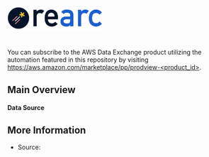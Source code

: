 <a href="https://www.rearc.io/data/">
    <img src="./rearc_logo_rgb.png" alt="Rearc Logo" title="Rearc Logo" height="52" />
</a>

# 

You can subscribe to the AWS Data Exchange product utilizing the automation featured in this repository by visiting [https://aws.amazon.com/marketplace/pp/prodview-<product_id>](https://aws.amazon.com/marketplace/pp/prodview-<product_id>). 

## Main Overview

#### Data Source

## More Information
- Source: <Title of dataset page> [Link]() 
- <Link to dataset source>
- Terms of Use: [Link]()
- Frequency: <Weekly / Daily>
- Formats: <CSV / TXT>

## Contact Details
- If you find any issues with or have enhancement ideas for this product, open up a GitHub [issue]() and we will gladly take a look at it. Better yet, submit a pull request. Any contributions you make are greatly appreciated :heart:.
- If you are looking for specific open datasets currently not available on ADX, please submit a request on our project board [here]().
- If you have questions about the source data, please contact .
- If you have any other questions or feedback, send us an email at data@rearc.io.

## About Rearc
Rearc is a cloud, software and services company. We believe that empowering engineers drives innovation. Cloud-native architectures, modern software and data practices, and the ability to safely experiment can enable engineers to realize their full potential. We have partnered with several enterprises and startups to help them achieve agility. Our approach is simple — empower engineers with the best tools possible to make an impact within their industry.
